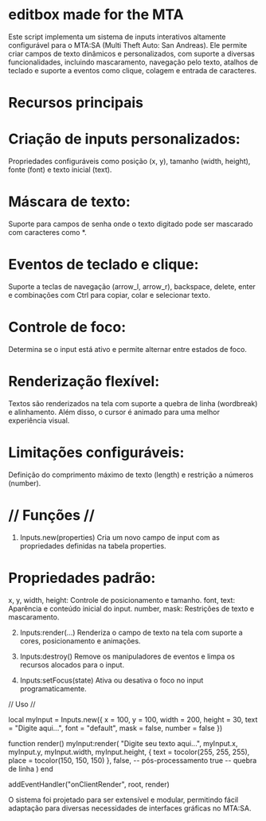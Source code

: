 # editbox made for the MTA

Este script implementa um sistema de inputs interativos altamente configurável para o MTA:SA (Multi Theft Auto: San Andreas). Ele permite criar campos de texto dinâmicos e personalizados, com suporte a diversas funcionalidades, incluindo mascaramento, navegação pelo texto, atalhos de teclado e suporte a eventos como clique, colagem e entrada de caracteres.

# Recursos principais

# Criação de inputs personalizados:
Propriedades configuráveis como posição (x, y), tamanho (width, height), fonte (font) e texto inicial (text).

# Máscara de texto:
Suporte para campos de senha onde o texto digitado pode ser mascarado com caracteres como *.

# Eventos de teclado e clique:
Suporte a teclas de navegação (arrow_l, arrow_r), backspace, delete, enter e combinações com Ctrl para copiar, colar e selecionar texto.

# Controle de foco:
Determina se o input está ativo e permite alternar entre estados de foco.

# Renderização flexível:
Textos são renderizados na tela com suporte a quebra de linha (wordbreak) e alinhamento. Além disso, o cursor é animado para uma melhor experiência visual.

# Limitações configuráveis:
Definição do comprimento máximo de texto (length) e restrição a números (number).

# // Funções //

1. Inputs.new(properties)
Cria um novo campo de input com as propriedades definidas na tabela properties.

# Propriedades padrão:

x, y, width, height: Controle de posicionamento e tamanho.
font, text: Aparência e conteúdo inicial do input.
number, mask: Restrições de texto e mascaramento.

2. Inputs:render(...)
Renderiza o campo de texto na tela com suporte a cores, posicionamento e animações.

3. Inputs:destroy()
Remove os manipuladores de eventos e limpa os recursos alocados para o input.

4. Inputs:setFocus(state)
Ativa ou desativa o foco no input programaticamente.

// Uso //

local myInput = Inputs.new({
    x = 100,
    y = 100,
    width = 200,
    height = 30,
    text = "Digite aqui...",
    font = "default",
    mask = false,
    number = false
})

function render()
    myInput:render(
        "Digite seu texto aqui...",
        myInput.x,
        myInput.y,
        myInput.width,
        myInput.height,
        { text = tocolor(255, 255, 255), place = tocolor(150, 150, 150) },
        false, -- pós-processamento
        true   -- quebra de linha
    )
end

addEventHandler("onClientRender", root, render)

O sistema foi projetado para ser extensível e modular, permitindo fácil adaptação para diversas necessidades de interfaces gráficas no MTA:SA.
